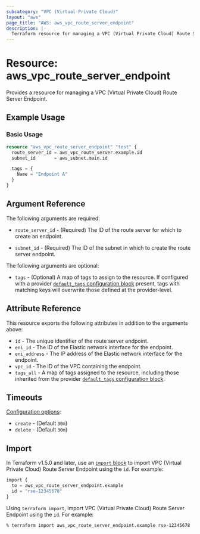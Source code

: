 ```yaml
---
subcategory: "VPC (Virtual Private Cloud)"
layout: "aws"
page_title: "AWS: aws_vpc_route_server_endpoint"
description: |-
  Terraform resource for managing a VPC (Virtual Private Cloud) Route Server.
---
```

# Resource: aws_vpc_route_server_endpoint

  Provides a resource for managing a VPC (Virtual Private Cloud) Route Server Endpoint.

## Example Usage

### Basic Usage

```terraform
resource "aws_vpc_route_server_endpoint" "test" {
  route_server_id = aws_vpc_route_server.example.id
  subnet_id       = aws_subnet.main.id

  tags = {
    Name = "Endpoint A"
  }
}
```

## Argument Reference

The following arguments are required:

* `route_server_id` - (Required) The ID of the route server for which to create an endpoint.

* `subnet_id` - (Required) The ID of the subnet in which to create the route server endpoint.

The following arguments are optional:

* `tags` - (Optional) A map of tags to assign to the resource. If configured with a provider [`default_tags` configuration block](https://registry.terraform.io/providers/hashicorp/aws/latest/docs#default_tags-configuration-block) present, tags with matching keys will overwrite those defined at the provider-level.

## Attribute Reference

This resource exports the following attributes in addition to the arguments above:

* `id` - The unique identifier of the route server endpoint.
* `eni_id` - The ID of the Elastic network interface for the endpoint.
* `eni_address` - The IP address of the Elastic network interface for the endpoint.
* `vpc_id` - The ID of the VPC containing the endpoint.
* `tags_all` - A map of tags assigned to the resource, including those inherited from the provider [`default_tags` configuration block](https://registry.terraform.io/providers/hashicorp/aws/latest/docs#default_tags-configuration-block).

## Timeouts

[Configuration options](https://developer.hashicorp.com/terraform/language/resources/syntax#operation-timeouts):

* `create` - (Default `30m`)
* `delete` - (Default `30m`)

## Import

In Terraform v1.5.0 and later, use an [`import` block](https://developer.hashicorp.com/terraform/language/import) to import VPC (Virtual Private Cloud) Route Server Endpoint using the `id`. For example:

```terraform
import {
  to = aws_vpc_route_server_endpoint.example
  id = "rse-12345678"
}
```

Using `terraform import`, import VPC (Virtual Private Cloud) Route Server Endpoint using the `id`. For example:

```console
% terraform import aws_vpc_route_server_endpoint.example rse-12345678
```
